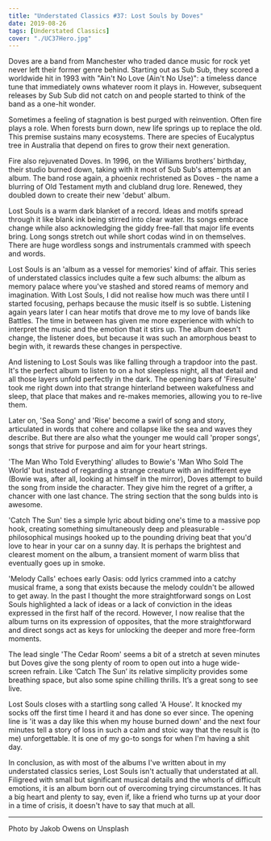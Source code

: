 ```yaml
---
title: "Understated Classics #37: Lost Souls by Doves"
date: 2019-08-26
tags: [Understated Classics]
cover: "./UC37Hero.jpg"
---
```


Doves are a band from Manchester who traded dance music for rock yet never left their former genre behind. Starting out as Sub Sub, they scored a worldwide hit in 1993 with "Ain't No Love (Ain't No Use)": a timeless dance tune that immediately owns whatever room it plays in. However, subsequent releases by Sub Sub did not catch on and people started to think of the band as a one-hit wonder.

Sometimes a feeling of stagnation is best purged with reinvention. Often fire plays a role. When forests burn down, new life springs up to replace the old. This premise sustains many ecosystems. There are species of Eucalyptus tree in Australia that depend on fires to grow their next generation.

Fire also rejuvenated Doves. In 1996, on the Williams brothers’ birthday, their studio burned down, taking with it most of Sub Sub's attempts at an album. The band rose again, a phoenix rechristened as Doves - the name a blurring of Old Testament myth and clubland drug lore. Renewed, they doubled down to create their new 'debut' album.

Lost Souls is a warm dark blanket of a record. Ideas and motifs spread through it like blank ink being stirred into clear water. Its songs embrace change while also acknowledging the giddy free-fall that major life events bring. Long songs stretch out while short codas wind in on themselves. There are huge wordless songs and instrumentals crammed with speech and words.

Lost Souls is an 'album as a vessel for memories' kind of affair. This series of understated classics includes quite a few such albums: the album as memory palace where you've stashed and stored reams of memory and imagination. With Lost Souls, I did not realise how much was there until I started focusing, perhaps because the music itself is so subtle. Listening again years later I can hear motifs that drove me to my love of bands like Battles. The time in between has given me more experience with which to interpret the music and the emotion that it stirs up. The album doesn't change, the listener does, but because it was such an amorphous beast to begin with, it rewards these changes in perspective.

And listening to Lost Souls was like falling through a trapdoor into the past. It's the perfect album to listen to on a hot sleepless night, all that detail and all those layers unfold perfectly in the dark. The opening bars of 'Firesuite' took me right down into that strange hinterland between wakefulness and sleep, that place that makes and re-makes memories, allowing you to re-live them.

Later on, 'Sea Song' and 'Rise' become a swirl of song and story, articulated in words that cohere and collapse like the sea and waves they describe. But there are also what the younger me would call 'proper songs', songs that strive for purpose and aim for your heart strings.

'The Man Who Told Everything' alludes to Bowie's 'Man Who Sold The World' but instead of regarding a strange creature with an indifferent eye (Bowie was, after all, looking at himself in the mirror), Doves attempt to build the song from inside the character. They give him the regret of a grifter, a chancer with one last chance. The string section that the song bulds into is awesome.

'Catch The Sun' ties a simple lyric about biding one's time to a massive pop hook, creating something simultaneously deep and pleasurable - philosophical musings hooked up to the pounding driving beat that you'd love to hear in your car on a sunny day. It is perhaps the brightest and clearest moment on the album, a transient moment of warm bliss that eventually goes up in smoke.

'Melody Calls' echoes early Oasis: odd lyrics crammed into a catchy musical frame, a song that exists because the melody couldn't be allowed to get away. In the past I thought the more straightforward songs on Lost Souls highlighted a lack of ideas or a lack of conviction in the ideas expressed in the first half of the record. However, I now realise that the album turns on its expression of opposites, that the more straightforward and direct songs act as keys for unlocking the deeper and more free-form moments.

The lead single 'The Cedar Room' seems a bit of a stretch at seven minutes but Doves give the song plenty of room to open out into a huge wide-screen refrain. Like ‘Catch The Sun’ its relative simplicity provides some breathing space, but also some spine chilling thrills. It’s a great song to see live.

Lost Souls closes with a startling song called 'A House'. It knocked my socks off the first time I heard it and has done so ever since. The opening line is 'it was a day like this when my house burned down' and the next four minutes tell a story of loss in such a calm and stoic way that the result is (to me) unforgettable. It is one of my go-to songs for when I'm having a shit day.

In conclusion, as with most of the albums I've written about in my understated classics series, Lost Souls isn't actually that understated at all. Filigreed with small but significant musical details and the whorls of difficult emotions, it is an album born out of overcoming trying circumstances. It has a big heart and plenty to say, even if, like a friend who turns up at your door in a time of crisis, it doesn't have to say that much at all.

---

Photo by Jakob Owens on Unsplash
